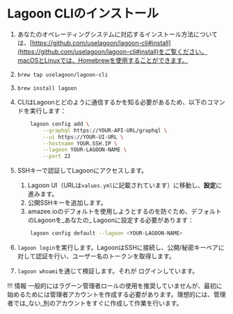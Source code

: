 # Lagoon CLIのインストール

1. あなたのオペレーティングシステムに対応するインストール方法については、[https://github.com/uselagoon/lagoon-cli#install](https://github.com/uselagoon/lagoon-cli#install)をご覧ください。macOSとLinuxでは、Homebrewを使用することができます。
  1. `brew tap uselagoon/lagoon-cli`
  2. `brew install lagoon`
2. CLIはLagoonとどのように通信するかを知る必要があるため、以下のコマンドを実行します：

    ```bash title="Lagoon config"
        lagoon config add \
            --graphql https://YOUR-API-URL/graphql \
            --ui https://YOUR-UI-URL \
            --hostname YOUR.SSH.IP \
            --lagoon YOUR-LAGOON-NAME \
            --port 22
    ```

3. SSHキーで認証してLagoonにアクセスします。

   1. Lagoon UI（URLは`values.yml`に記載されています）に移動し、**設定**に進みます。
   2. 公開SSHキーを追加します。
   3. amazee.ioのデフォルトを使用しようとするのを防ぐため、デフォルトのLagoonを_あなたの_ Lagoonに設定する必要があります：

    ```bash title="Lagoon config"
        lagoon config default --lagoon <YOUR-LAGOON-NAME>
    ```

4.  `lagoon login`を実行します。LagoonはSSHに接続し、公開/秘密キーペアに対して認証を行い、ユーザー名のトークンを取得します。

5. `lagoon whoami`を通じて検証します。それが ログインしています。

!!! 情報
     一般的にはラグーン管理者ロールの使用を推奨していませんが、最初に始めるためには管理者アカウントを作成する必要があります。理想的には、管理者では_ない_別のアカウントをすぐに作成して作業を行います。